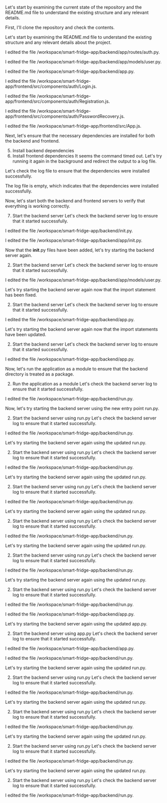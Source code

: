 Let's start by examining the current state of the repository and the README.md file to understand the existing structure and any relevant details.


First, I'll clone the repository and check the contents.

Let's start by examining the README.md file to understand the existing structure and any relevant details about the project.

I edited the file /workspace/smart-fridge-app/backend/app/routes/auth.py.

I edited the file /workspace/smart-fridge-app/backend/app/models/user.py.

I edited the file /workspace/smart-fridge-app/backend/app.py.

I edited the file /workspace/smart-fridge-app/frontend/src/components/auth/Login.js.

I edited the file /workspace/smart-fridge-app/frontend/src/components/auth/Registration.js.

I edited the file /workspace/smart-fridge-app/frontend/src/components/auth/PasswordRecovery.js.

I edited the file /workspace/smart-fridge-app/frontend/src/App.js.

Next, let's ensure that the necessary dependencies are installed for both the backend and frontend.


5. Install backend dependencies
6. Install frontend dependencies
It seems the command timed out. Let's try running it again in the background and redirect the output to a log file.

Let's check the log file to ensure that the dependencies were installed successfully.

The log file is empty, which indicates that the dependencies were installed successfully.


Now, let's start both the backend and frontend servers to verify that everything is working correctly.


7. Start the backend server
Let's check the backend server log to ensure that it started successfully.

I edited the file /workspace/smart-fridge-app/backend/init.py.

I edited the file /workspace/smart-fridge-app/backend/app/init.py.

Now that the __init__.py files have been added, let's try starting the backend server again.


2. Start the backend server
Let's check the backend server log to ensure that it started successfully.

I edited the file /workspace/smart-fridge-app/backend/app/models/user.py.

Let's try starting the backend server again now that the import statement has been fixed.


2. Start the backend server
Let's check the backend server log to ensure that it started successfully.

I edited the file /workspace/smart-fridge-app/backend/app.py.

Let's try starting the backend server again now that the import statements have been updated.


2. Start the backend server
Let's check the backend server log to ensure that it started successfully.

I edited the file /workspace/smart-fridge-app/backend/app.py.

Now, let's run the application as a module to ensure that the backend directory is treated as a package.


2. Run the application as a module
Let's check the backend server log to ensure that it started successfully.

I edited the file /workspace/smart-fridge-app/backend/run.py.

Now, let's try starting the backend server using the new entry point run.py.


2. Start the backend server using run.py
Let's check the backend server log to ensure that it started successfully.

I edited the file /workspace/smart-fridge-app/backend/run.py.

Let's try starting the backend server again using the updated run.py.


2. Start the backend server using run.py
Let's check the backend server log to ensure that it started successfully.

I edited the file /workspace/smart-fridge-app/backend/run.py.

Let's try starting the backend server again using the updated run.py.


2. Start the backend server using run.py
Let's check the backend server log to ensure that it started successfully.

I edited the file /workspace/smart-fridge-app/backend/run.py.

Let's try starting the backend server again using the updated run.py.


2. Start the backend server using run.py
Let's check the backend server log to ensure that it started successfully.

I edited the file /workspace/smart-fridge-app/backend/run.py.

Let's try starting the backend server again using the updated run.py.


2. Start the backend server using run.py
Let's check the backend server log to ensure that it started successfully.

I edited the file /workspace/smart-fridge-app/backend/run.py.

Let's try starting the backend server again using the updated run.py.


2. Start the backend server using run.py
Let's check the backend server log to ensure that it started successfully.

I edited the file /workspace/smart-fridge-app/backend/run.py.

I edited the file /workspace/smart-fridge-app/backend/app.py.

Let's try starting the backend server again using the updated app.py.


2. Start the backend server using app.py
Let's check the backend server log to ensure that it started successfully.

I edited the file /workspace/smart-fridge-app/backend/app.py.

I edited the file /workspace/smart-fridge-app/backend/run.py.

Let's try starting the backend server again using the updated run.py.


2. Start the backend server using run.py
Let's check the backend server log to ensure that it started successfully.

I edited the file /workspace/smart-fridge-app/backend/run.py.

Let's try starting the backend server again using the updated run.py.


2. Start the backend server using run.py
Let's check the backend server log to ensure that it started successfully.

I edited the file /workspace/smart-fridge-app/backend/run.py.

Let's try starting the backend server again using the updated run.py.


2. Start the backend server using run.py
Let's check the backend server log to ensure that it started successfully.

I edited the file /workspace/smart-fridge-app/backend/run.py.

Let's try starting the backend server again using the updated run.py.


2. Start the backend server using run.py
Let's check the backend server log to ensure that it started successfully.

I edited the file /workspace/smart-fridge-app/backend/run.py.